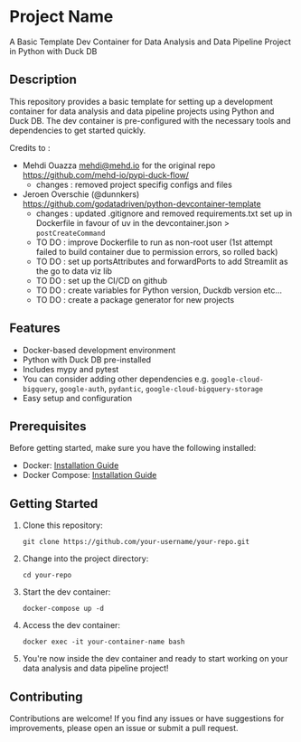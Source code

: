 # Project Name

A Basic Template Dev Container for Data Analysis and Data Pipeline Project in Python with Duck DB

## Description

This repository provides a basic template for setting up a development container for data analysis and data pipeline projects using Python and Duck DB. The dev container is pre-configured with the necessary tools and dependencies to get started quickly.

Credits to :
- Mehdi Ouazza <mehdi@mehd.io> for the original repo https://github.com/mehd-io/pypi-duck-flow/
    - changes : removed project specifig configs and files
- Jeroen Overschie (@dunnkers)  https://github.com/godatadriven/python-devcontainer-template
    - changes : updated .gitignore and removed requirements.txt set up in Dockerfile in favour of uv in the devcontainer.json > `postCreateCommand`
    - TO DO : improve Dockerfile to run as non-root user (1st attempt failed to build container due to permission errors, so rolled back)
    - TO DO : set up portsAttributes and forwardPorts to add Streamlit as the go to data viz lib
    - TO DO : set up the CI/CD on github
    - TO DO : create variables for Python version, Duckdb version etc...
    - TO DO : create a package generator for new projects


## Features

- Docker-based development environment
- Python with Duck DB pre-installed
- Includes mypy and pytest
- You can consider adding other dependencies e.g. `google-cloud-bigquery`, `google-auth`, `pydantic`, `google-cloud-bigquery-storage`
- Easy setup and configuration

## Prerequisites

Before getting started, make sure you have the following installed:

- Docker: [Installation Guide](https://docs.docker.com/get-docker/)
- Docker Compose: [Installation Guide](https://docs.docker.com/compose/install/)

## Getting Started

1. Clone this repository:

    ```shell
    git clone https://github.com/your-username/your-repo.git
    ```

2. Change into the project directory:

    ```shell
    cd your-repo
    ```

3. Start the dev container:

    ```shell
    docker-compose up -d
    ```

4. Access the dev container:

    ```shell
    docker exec -it your-container-name bash
    ```

5. You're now inside the dev container and ready to start working on your data analysis and data pipeline project!

## Contributing

Contributions are welcome! If you find any issues or have suggestions for improvements, please open an issue or submit a pull request.

